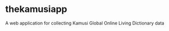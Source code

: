 thekamusiapp
============

A web application for collecting Kamusi Global Online Living Dictionary data
